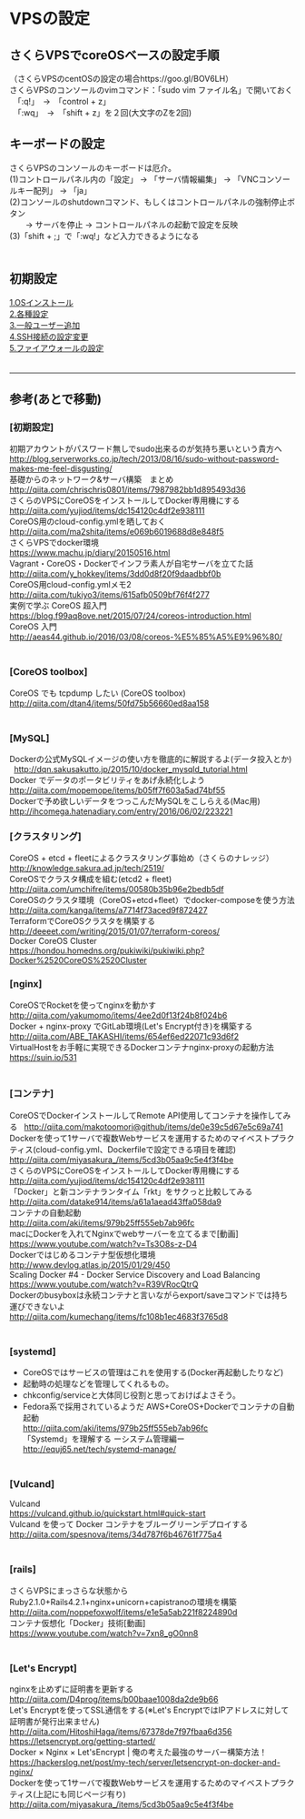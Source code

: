 # VPSの設定

## さくらVPSでcoreOSベースの設定手順   
（さくらVPSのcentOSの設定の場合https://goo.gl/BOV6LH）  
さくらVPSのコンソールのvimコマンド：「sudo vim ファイル名」で開いておく  
　「:q!」　→　「control + z」  
　「:wq」　→　「shift + z」を２回(大文字のZを2回)  

## キーボードの設定
さくらVPSのコンソールのキーボードは厄介。  
(1)コントロールパネル内の「設定」 → 「サーバ情報編集」 → 「VNCコンソールキー配列」 → 「ja」  
(2)コンソールのshutdownコマンド、もしくはコントロールパネルの強制停止ボタン  
　　→ サーバを停止 → コントロールパネルの起動で設定を反映  
(3)「shift + ;」で「:wq!」など入力できるようになる  
　  
## 初期設定
<a href="./1.OSインストール.md">1.OSインストール</a>  
<a href="./2.各種設定.md">2.各種設定</a>  
<a href="./3.一般ユーザー追加.md">3.一般ユーザー追加</a>  
<a href="./4.SSH接続の設定変更.md">4.SSH接続の設定変更</a>  
<a href="./5.ファイアウォールの設定.md">5.ファイアウォールの設定</a>  
　  

- - - 
## 参考(あとで移動)  

### [初期設定]
初期アカウントがパスワード無しでsudo出来るのが気持ち悪いという貴方へ  
http://blog.serverworks.co.jp/tech/2013/08/16/sudo-without-password-makes-me-feel-disgusting/  
基礎からのネットワーク&サーバ構築　まとめ  
http://qiita.com/chrischris0801/items/7987982bb1d895493d36  
さくらのVPSにCoreOSをインストールしてDocker専用機にする  
http://qiita.com/yujiod/items/dc154120c4df2e938111  
CoreOS用のcloud-config.ymlを晒しておく  
http://qiita.com/ma2shita/items/e069b6019688d8e848f5  
さくらVPSでdocker環境  
https://www.machu.jp/diary/20150516.html  
Vagrant・CoreOS・Dockerでインフラ素人が自宅サーバを立てた話  
http://qiita.com/y_hokkey/items/3dd0d8f20f9daadbbf0b  
CoreOS用cloud-config.ymlメモ2  
http://qiita.com/tukiyo3/items/615afb0509bf76f4f277  
実例で学ぶ CoreOS 超入門  
https://blog.f99aq8ove.net/2015/07/24/coreos-introduction.html  
CoreOS 入門  
http://aeas44.github.io/2016/03/08/coreos-%E5%85%A5%E9%96%80/  
　  
### [CoreOS toolbox]
CoreOS でも tcpdump したい (CoreOS toolbox)  
http://qiita.com/dtan4/items/50fd75b56660ed8aa158  
　  
### [MySQL]
Dockerの公式MySQLイメージの使い方を徹底的に解説するよ(データ投入とか)  
http://dqn.sakusakutto.jp/2015/10/docker_mysqld_tutorial.html  
Docker でデータのポータビリティをあげ永続化しよう  
http://qiita.com/mopemope/items/b05ff7f603a5ad74bf55  
Dockerで予め欲しいデータをつっこんだMySQLをこしらえる(Mac用)  
http://ihcomega.hatenadiary.com/entry/2016/06/02/223221  

### [クラスタリング]
CoreOS + etcd + fleetによるクラスタリング事始め（さくらのナレッジ）  
http://knowledge.sakura.ad.jp/tech/2519/  
CoreOSでクラスタ構成を組む(etcd2 + fleet)  
http://qiita.com/umchifre/items/00580b35b96e2bedb5df  
CoreOSのクラスタ環境（CoreOS+etcd+fleet）でdocker-composeを使う方法  
http://qiita.com/kanga/items/a7714f73aced9f872427  
TerraformでCoreOSクラスタを構築する  
http://deeeet.com/writing/2015/01/07/terraform-coreos/  
Docker CoreOS Cluster  
https://hondou.homedns.org/pukiwiki/pukiwiki.php?Docker%2520CoreOS%2520Cluster  

### [nginx]
CoreOSでRocketを使ってnginxを動かす  
http://qiita.com/yakumomo/items/4ee2d0f13f24b8f024b6  
Docker + nginx-proxy でGitLab環境(Let's Encrypt付き)を構築する  
http://qiita.com/ABE_TAKASHI/items/654ef6ed22071c93d6f2  
VirtualHostをお手軽に実現できるDockerコンテナnginx-proxyの起動方法  
https://suin.io/531  
　  
### [コンテナ]
CoreOSでDockerインストールしてRemote API使用してコンテナを操作してみる  
http://qiita.com/makotoomori@github/items/de0e39c5d67e5c69a741  
Dockerを使って1サーバで複数Webサービスを運用するためのマイベストプラクティス(cloud-config.yml、Dockerfileで設定できる項目を確認)  
http://qiita.com/miyasakura_/items/5cd3b05aa9c5e4f3f4be  
さくらのVPSにCoreOSをインストールしてDocker専用機にする  
http://qiita.com/yujiod/items/dc154120c4df2e938111  
「Docker」と新コンテナランタイム「rkt」をサクっと比較してみる  
http://qiita.com/datake914/items/a61a1aead43ffa058da9  
コンテナの自動起動  
http://qiita.com/aki/items/979b25ff555eb7ab96fc  
macにDockerを入れてNginxでwebサーバーを立てるまで[動画]  
https://www.youtube.com/watch?v=Ts3O8s-z-D4  
Dockerではじめるコンテナ型仮想化環境  
http://www.devlog.atlas.jp/2015/01/29/450  
Scaling Docker #4 - Docker Service Discovery and Load Balancing  
https://www.youtube.com/watch?v=R39VRocQtrQ  
Dockerのbusyboxは永続コンテナと言いながらexport/saveコマンドでは持ち運びできないよ  
http://qiita.com/kumechang/items/fc108b1ec4683f3765d8  
　  
### [systemd]
- CoreOSではサービスの管理はこれを使用する(Docker再起動したりなど)
- 起動時の処理などを管理してくれるもの。
- chkconfig/serviceと大体同じ役割と思っておけばよさそう。
- Fedora系で採用されているようだ
AWS+CoreOS+Dockerでコンテナの自動起動  
http://qiita.com/aki/items/979b25ff555eb7ab96fc  
「Systemd」を理解する ーシステム管理編ー  
http://equj65.net/tech/systemd-manage/  
　  
### [Vulcand]
Vulcand  
https://vulcand.github.io/quickstart.html#quick-start  
Vulcand を使って Docker コンテナをブルーグリーンデプロイする  
http://qiita.com/spesnova/items/34d787f6b46761f775a4  
　  
### [rails]
さくらVPSにまっさらな状態からRuby2.1.0+Rails4.2.1+nginx+unicorn+capistranoの環境を構築  
http://qiita.com/noppefoxwolf/items/e1e5a5ab221f8224890d  
コンテナ仮想化「Docker」技術[動画]  
https://www.youtube.com/watch?v=7xn8_gO0nn8  
　  
### [Let's Encrypt]
nginxを止めずに証明書を更新する  
http://qiita.com/D4prog/items/b00baae1008da2de9b66  
Let's Encryptを使ってSSL通信をする(※Let's EncryptではIPアドレスに対して証明書が発行出来ません)  
http://qiita.com/HitoshiHaga/items/67378de7f97fbaa6d356  
https://letsencrypt.org/getting-started/  
Docker × Nginx × Let'sEncrypt | 俺の考えた最強のサーバー構築方法！
https://hackerslog.net/post/my-tech/server/letsencrypt-on-docker-and-nginx/  
Dockerを使って1サーバで複数Webサービスを運用するためのマイベストプラクティス(上記にも同じページ有り)  
http://qiita.com/miyasakura_/items/5cd3b05aa9c5e4f3f4be  
